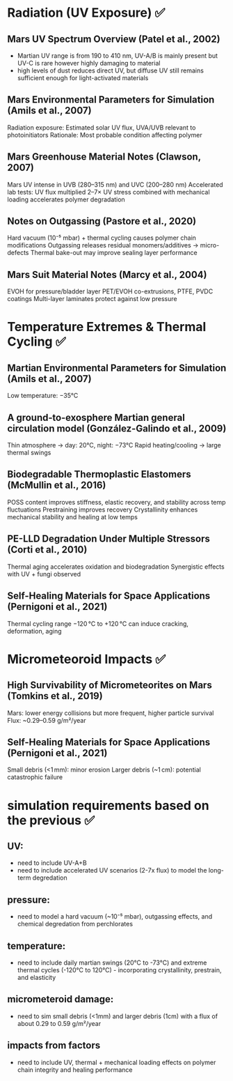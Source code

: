 # Radiation (UV Exposure) ✅
## Mars UV Spectrum Overview (Patel et al., 2002)
- Martian UV range is from 190 to 410 nm, UV-A/B is mainly present but UV-C is rare however highly damaging to material
- high levels of dust reduces direct UV, but diffuse UV still remains sufficient enough for light-activated materials

## Mars Environmental Parameters for Simulation (Amils et al., 2007)
Radiation exposure: Estimated solar UV flux, UVA/UVB relevant to photoinitiators
Rationale: Most probable condition affecting polymer

## Mars Greenhouse Material Notes (Clawson, 2007)
Mars UV intense in UVB (280–315 nm) and UVC (200–280 nm)
Accelerated lab tests: UV flux multiplied 2–7×
UV stress combined with mechanical loading accelerates polymer degradation

## Notes on Outgassing (Pastore et al., 2020)
Hard vacuum (10⁻⁵ mbar) + thermal cycling causes polymer chain modifications
Outgassing releases residual monomers/additives → micro-defects
Thermal bake-out may improve sealing layer performance

## Mars Suit Material Notes (Marcy et al., 2004)
EVOH for pressure/bladder layer
PET/EVOH co-extrusions, PTFE, PVDC coatings
Multi-layer laminates protect against low pressure

# Temperature Extremes & Thermal Cycling ✅
## Martian Environmental Parameters for Simulation (Amils et al., 2007)
Low temperature: −35°C

## A ground‐to‐exosphere Martian general circulation model (González-Galindo et al., 2009)
Thin atmosphere → day: 20°C, night: −73°C
Rapid heating/cooling → large thermal swings

## Biodegradable Thermoplastic Elastomers (McMullin et al., 2016)
POSS content improves stiffness, elastic recovery, and stability across temp fluctuations
Prestraining improves recovery
Crystallinity enhances mechanical stability and healing at low temps

## PE-LLD Degradation Under Multiple Stressors (Corti et al., 2010)
Thermal aging accelerates oxidation and biodegradation
Synergistic effects with UV + fungi observed

## Self-Healing Materials for Space Applications (Pernigoni et al., 2021)
Thermal cycling range −120 °C to +120 °C can induce cracking, deformation, aging

# Micrometeoroid Impacts ✅
## High Survivability of Micrometeorites on Mars (Tomkins et al., 2019)
Mars: lower energy collisions but more frequent, higher particle survival
Flux: ~0.29–0.59 g/m²/year

## Self-Healing Materials for Space Applications (Pernigoni et al., 2021)
Small debris (<1 mm): minor erosion
Larger debris (~1 cm): potential catastrophic failure

# simulation requirements based on the previous ✅
## UV:
- need to include UV-A+B
- need to include accelerated UV scenarios (2-7x flux) to model the long-term degredation
## pressure:
- need to model a hard vacuum (~10⁻⁵ mbar), outgassing effects, and chemical degredation from perchlorates
## temperature:
- need to include daily martian swings (20°C to -73°C) and extreme thermal cycles (-120°C to 120°C) - incorporating crystallinity, prestrain, and elasticity
## micrometeroid damage:
- need to sim small debris (<1mm) and larger debris (1cm) with a flux of about 0.29 to 0.59 g/m²/year
## impacts from factors
- need to include UV, thermal + mechanical loading effects on polymer chain integrity and healing performance






